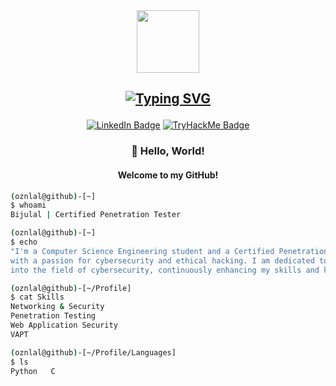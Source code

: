 <div id="header" align="center">
  <img src="https://media.giphy.com/media/78XCFBGOlS6keY1Bil/giphy.gif" width="100"/>
</div>

<h2 align="center">

[![Typing SVG](https://readme-typing-svg.herokuapp.com?font=Times+Fatface&color=%23FF0000&size=40&center=true&vCenter=true&lines=Mr.E13v3N;BIJULAL+J+B)](https://git.io/typing-svg)
</h2>
<!-- About me -->
<p align="center">
<a href="https://www.linkedin.com/in/bijulaljb"><img src="https://img.shields.io/badge/LinkedIn-blue?style=for-the-badge&logo=linkedin&logoColor=white" alt="LinkedIn Badge"></a>
<a href="https://tryhackme.com/r/p/Mr.E13v3N"><img src="https://img.shields.io/badge/TryHackMe-212C42?style=for-the-badge&logo=tryhackme&logoColor=white" alt="TryHackMe Badge"></a>
</p>


<h3 align="center">👋 Hello, World!</h3>
<h4 align="center">Welcome to my GitHub!</h4>


```bash
(oznlal@github)-[~]
$ whoami
Bijulal | Certified Penetration Tester

(oznlal@github)-[~]
$ echo
"I'm a Computer Science Engineering student and a Certified Penetration Tester (CPT)
with a passion for cybersecurity and ethical hacking. I am dedicated to delving deeper
into the field of cybersecurity, continuously enhancing my skills and knowledge."

(oznlal@github)-[~/Profile]
$ cat Skills
Networking & Security
Penetration Testing
Web Application Security
VAPT

(oznlal@github)-[~/Profile/Languages]
$ ls
Python   C
```



